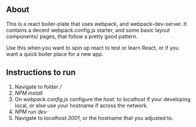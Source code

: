 ## About

This is a react boiler-plate that uses webpack, and webpack-dev-server.  It
contains a decent webpack.config.js starter, and some basic layout components/
pages, that follow a pretty good pattern.  

Use this when you want to spin up react to test or learn React, or if you want
a quick boiler place for a new app.   

## Instructions to run
1. Navigate to folder */*
2. *NPM install*
3. On *webpack.config.js* configure the *host:* to *localhost* if your developing
   local, or else use your hostname if across the network.  
4. *NPM run dev*
5. Navigate to *localhost:3001*, or the hostname that you adjusted to.
